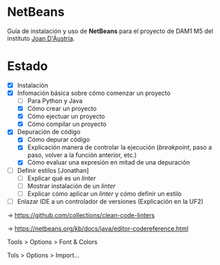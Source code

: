 # NetBeans
Guía de instalación y uso de **NetBeans** para el proyecto de DAM1 M5 del instituto [Joan D'Àustria](https://agora.xtec.cat/insjoandaustria/).

# Estado
- [x] Instalación
- [x] Infomación básica sobre cómo comenzar un proyecto
     - [ ] Para Python y Java
     - [x] Cómo crear un proyecto 
     - [x] Cómo ejectuar un proyecto
     - [x] Cómo compilar un proyecto
- [x] Depuración de código
     - [x] Cómo depurar código
     - [x] Explicación manera de controlar la ejecución (_breakpoint_, paso a paso, volver a la función anterior, etc.)
     - [x] Cómo evaluar una expresión en mitad de una depuración     
- [ ] Definir estilos [Jonathan]
     - [ ] Explicar qué es un _linter_
     - [ ] Mostrar instalación de un _linter_
     - [ ] Explicar cómo aplicar un _linter_ y cómo definir un estilo
- [ ] Enlazar IDE a un controlador de versiones (Explicación en la UF2)

-> https://github.com/collections/clean-code-linters

-> https://netbeans.org/kb/docs/java/editor-codereference.html
     


Tools > Options > Font & Colors

Tols > Options > Import...

